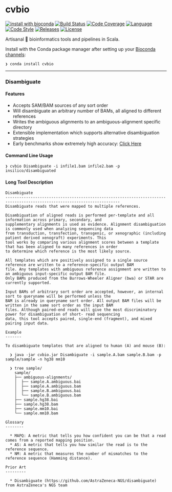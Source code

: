 # cvbio

[![install with bioconda][bioconda-badge]][bioconda-link]
[![Build Status][travis-badge]][travis-link]
[![Code Coverage][codecov-badge]][codecov-link]
[![Language][scala-badge]][scala-link]
[![Code Style][scalafmt-badge]][scalafmt-link]
[![Releases][releases-badge]][releases-link]
[![License][license-badge]][license-link]


[bioconda-badge]: https://img.shields.io/badge/install%20with-bioconda-brightgreen.svg
[bioconda-link]:  http://bioconda.github.io/recipes/cvbio/README.html
[codecov-badge]:  https://codecov.io/gh/clintval/cvbio/branch/master/graph/badge.svg
[codecov-link]:   https://codecov.io/gh/clintval/cvbio
[license-badge]:  https://img.shields.io/badge/license-MIT-blue.svg
[license-link]:   https://github.com/clintval/cvbio/blob/master/LICENSE
[releases-badge]: https://img.shields.io/badge/cvbio_Releases-555555.svg
[releases-link]:  https://github.com/clintval/cvbio/releases
[scala-badge]:    https://img.shields.io/badge/language-scala-c22d40.svg
[scala-link]:     https://www.scala-lang.org/
[scalafmt-badge]: https://img.shields.io/badge/code_style-scalafmt-c22d40.svg
[scalafmt-link]:  https://scalameta.org/scalafmt/
[travis-badge]:   https://travis-ci.org/clintval/cvbio.svg?branch=master
[travis-link]:    https://travis-ci.org/clintval/cvbio

Artisanal 🤣 bioinformatics tools and pipelines in Scala.

Install with the Conda package manager after setting up your [Bioconda channels](https://bioconda.github.io/user/install.html#set-up-channels):

```text
❯ conda install cvbio
```

---

### Disambiguate

#### Features

- Accepts SAM/BAM sources of any sort order
- Will disambiguate an arbitrary number of BAMs, all aligned to different references
- Writes the ambiguous alignments to an ambiguous-alignment specific directory
- Extensible implementation which supports alternative disambiguation strategies
- Early benchmarks show extremely high accuracy: [Click Here](https://github.com/clintval/cvbio/blob/master/docs/benchmarks/disambiguate.md)

#### Command Line Usage

```console
❯ cvbio Disambiguate -i infile1.bam infile2.bam -p insilico/disambiguated
```

#### Long Tool Description

```text
Disambiguate
------------------------------------------------------------------------------------------------------------------------
Disambiguate reads that were mapped to multiple references.

Disambiguation of aligned reads is performed per-template and all information across primary, secondary, and
supplementary alignments is used as evidence. Alignment disambiguation is commonly used when analyzing sequencing data
from transduction, transfection, transgenic, or xenographic (including patient derived xenograft) experiments. This
tool works by comparing various alignment scores between a template that has been aligned to many references in order
to determine which reference is the most likely source.

All templates which are positively assigned to a single source reference are written to a reference-specific output BAM
file. Any templates with ambiguous reference assignment are written to an ambiguous input-specific output BAM file.
Only BAMs produced from the Burrows-Wheeler Aligner (bwa) or STAR are currently supported.

Input BAMs of arbitrary sort order are accepted, however, an internal sort to queryname will be performed unless the
BAM is already in queryname sort order. All output BAM files will be written in the same sort order as the input BAM
files. Although paired-end reads will give the most discriminatory power for disambiguation of short- read sequencing
data, this tool accepts paired, single-end (fragment), and mixed pairing input data.

Example
-------

To disambiguate templates that are aligned to human (A) and mouse (B):

  ❯ java -jar cvbio.jar Disambiguate -i sample.A.bam sample.B.bam -p sample/sample -n hg38 mm10

  ❯ tree sample/
    sample/
    ├── ambiguous-alignments/
    │  ├── sample.A.ambiguous.bai
    │  ├── sample.A.ambiguous.bam
    │  ├── sample.B.ambiguous.bai
    │  └── sample.B.ambiguous.bam
    ├── sample.hg38.bai
    ├── sample.hg38.bam
    ├── sample.mm10.bai
    └── sample.mm10.bam

Glossary
--------

  * MAPQ: A metric that tells you how confident you can be that a read comes from a reported mapping position.
  * AS: A metric that tells you how similar the read is to the reference sequence.
  * NM: A metric that measures the number of mismatches to the reference sequence (Hamming distance).

Prior Art
---------

  * Disambiguate (https://github.com/AstraZeneca-NGS/disambiguate) from AstraZeneca's NGS team
```
